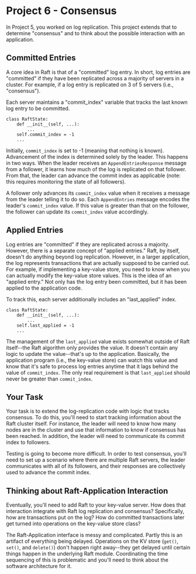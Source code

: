 # Project 6 - Consensus

In Project 5, you worked on log replication.  This project extends that
to determine "consensus" and to think about the possible interaction
with an application.

## Committed Entries

A core idea in Raft is that of a "committed" log entry.  In short, log
entries are "committed" if they have been replicated across a majority
of servers in a cluster. For example, if a log entry is replicated
on 3 of 5 servers (i.e., "consensus").  

Each server maintains a "commit_index" variable that tracks the last known
log entry to be committed.

```
class RaftState:
    def __init__(self, ...):
        ...
	self.commit_index = -1
	...
```

Initially, `commit_index` is set to -1 (meaning that nothing is known).
Advancement of the index is determined solely by the leader.  This happens
in two ways.  When the leader receives an `AppendEntriesResponse` message
from a follower, it learns how much of the log is replicated on that follower.
From that, the leader can advance the commit index as applicable (note: this
requires monitoring the state of all followers).

A follower only advances its `commit_index` value when it receives a
message from the leader telling it to do so.  Each `AppendEntries`
message encodes the leader's `commit_index` value.  If this value is
greater than that on the follower, the follower can update its
`commit_index` value accordingly.

## Applied Entries

Log entries are "committed" if they are replicated across a majority.
However, there is a separate concept of "applied entries."  Raft, by
itself, doesn't do anything beyond log replication. However, in a
larger application, the log represents transactions that are actually
supposed to be carried out.  For example, if implementing a key-value
store, you need to know when you can actually modify the key-value
store values.  This is the idea of an "applied entry."  Not only has
the log entry been committed, but it has been applied to the
application code.

To track this, each server additionally includes an "last_applied"
index.

```
class RaftState:
    def __init__(self, ...):
        ...
	self.last_applied = -1
	...
```

The management of the `last_applied` value exists somewhat outside of
Raft itself--the Raft algorithm only provides the value.  It doesn't
contain any logic to update the value--that's up to the application.
Basically, the application program (i.e., the key-value store) can
watch this value and know that it's safe to process log entries
anytime that it lags behind the value of `commit_index`.  The only
real requirement is that `last_applied` should never be greater than
`commit_index`.

## Your Task

Your task is to extend the log-replication code with logic that tracks
consensus.   To do this, you'll need to start tracking information about
the Raft cluster itself.  For instance, the leader will need to know
how many nodes are in the cluster and use that information to know
if consensus has been reached.  In addition, the leader will need
to communicate its commit index to followers.

Testing is going to become more difficult.  In order to test consensus,
you'll need to set up a scenario where there are multiple Raft servers,
the leader communicates with all of its followers, and their responses
are collectively used to advance the commit index.

## Thinking about Raft-Application Interaction

Eventually, you'll need to add Raft to your key-value server.
How does that interaction integrate with Raft log replication
and consensus? Specifically, how are transactions put on the log?
How do committed transactions later get turned into operations on the
key-value store class?

The Raft-Application interface is messy and complicated.  Partly
this is an artifact of everything being delayed.  Operations
on the KV store (`get()`, `set()`, and `delete()`) don't happen
right away--they get delayed until certain things happen in the
underlying Raft module.   Coordinating the time sequencing of
this is problematic and you'll need to think about the software
architecture for it.
  

 

